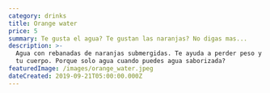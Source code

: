 ```yaml
---
category: drinks
title: Orange water
price: 5
summary: Te gusta el agua? Te gustan las naranjas? No digas mas...
description: >-
  Agua con rebanadas de naranjas submergidas. Te ayuda a perder peso y a detox
  tu cuerpo. Porque solo agua cuando puedes agua saborizada?
featuredImage: /images/orange_water.jpeg
dateCreated: 2019-09-21T05:00:00.000Z
---
```


